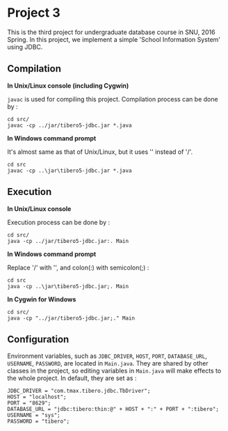 Project 3
=========

This is the third project for undergraduate database course in SNU, 2016 Spring. In this project, we implement a simple 'School Information System' using JDBC.

Compilation
-----------

**In Unix/Linux console (including Cygwin)**

`javac` is used for compiling this project. Compilation process can be done by :

	cd src/
	javac -cp ../jar/tibero5-jdbc.jar *.java

**In Windows command prompt**

It's almost same as that of Unix/Linux, but it uses '\' instead of '/'.

	cd src
	javac -cp ..\jar\tibero5-jdbc.jar *.java

Execution
---------

**In Unix/Linux console**

Execution process can be done by :

	cd src/
	java -cp ../jar/tibero5-jdbc.jar:. Main

**In Windows command prompt**

Replace '/' with '\', and colon(:) with semicolon(;) :
	
	cd src
	java -cp ..\jar\tibero5-jdbc.jar;. Main

**In Cygwin for Windows**

	cd src/
	java -cp "../jar/tibero5-jdbc.jar;." Main

Configuration
-------------

Environment variables, such as `JDBC_DRIVER`, `HOST`, `PORT`, `DATABASE_URL`, `USERNAME`, `PASSWORD`, are located in `Main.java`. They are shared by other classes in the project, so editing variables in `Main.java` will make effects to the whole project. In default, they are set as :

	JDBC_DRIVER = "com.tmax.tibero.jdbc.TbDriver";
	HOST = "localhost";
	PORT = "8629";
	DATABASE_URL = "jdbc:tibero:thin:@" + HOST + ":" + PORT + ":tibero";
	USERNAME = "sys";
	PASSWORD = "tibero";

